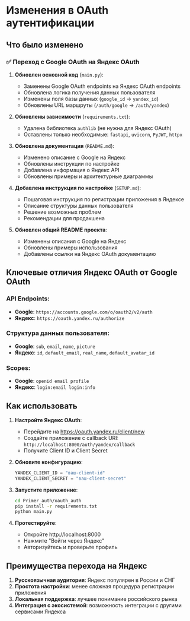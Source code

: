 # Изменения в OAuth аутентификации

## Что было изменено

### ✅ Переход с Google OAuth на Яндекс OAuth

1. **Обновлен основной код** (`main.py`):
   - Заменены Google OAuth endpoints на Яндекс OAuth endpoints
   - Обновлена логика получения данных пользователя
   - Изменены поля базы данных (`google_id` → `yandex_id`)
   - Обновлены URL маршруты (`/auth/google` → `/auth/yandex`)

2. **Обновлены зависимости** (`requirements.txt`):
   - Удалена библиотека `authlib` (не нужна для Яндекс OAuth)
   - Оставлены только необходимые: `fastapi`, `uvicorn`, `PyJWT`, `httpx`

3. **Обновлена документация** (`README.md`):
   - Изменено описание с Google на Яндекс
   - Обновлены инструкции по настройке
   - Добавлена информация о Яндекс API
   - Обновлены примеры и архитектурные диаграммы

4. **Добавлена инструкция по настройке** (`SETUP.md`):
   - Пошаговая инструкция по регистрации приложения в Яндексе
   - Описание структуры данных пользователя
   - Решение возможных проблем
   - Рекомендации для продакшена

5. **Обновлен общий README проекта**:
   - Изменены описания с Google на Яндекс
   - Обновлены примеры использования
   - Добавлены ссылки на Яндекс OAuth документацию

## Ключевые отличия Яндекс OAuth от Google OAuth

### API Endpoints:
- **Google**: `https://accounts.google.com/o/oauth2/v2/auth`
- **Яндекс**: `https://oauth.yandex.ru/authorize`

### Структура данных пользователя:
- **Google**: `sub`, `email`, `name`, `picture`
- **Яндекс**: `id`, `default_email`, `real_name`, `default_avatar_id`

### Scopes:
- **Google**: `openid email profile`
- **Яндекс**: `login:email login:info`

## Как использовать

1. **Настройте Яндекс OAuth**:
   - Перейдите на https://oauth.yandex.ru/client/new
   - Создайте приложение с callback URI: `http://localhost:8000/auth/yandex/callback`
   - Получите Client ID и Client Secret

2. **Обновите конфигурацию**:
   ```python
   YANDEX_CLIENT_ID = "ваш-client-id"
   YANDEX_CLIENT_SECRET = "ваш-client-secret"
   ```

3. **Запустите приложение**:
   ```bash
   cd Primer_auth/oauth_auth
   pip install -r requirements.txt
   python main.py
   ```

4. **Протестируйте**:
   - Откройте http://localhost:8000
   - Нажмите "Войти через Яндекс"
   - Авторизуйтесь и проверьте профиль

## Преимущества перехода на Яндекс

1. **Русскоязычная аудитория**: Яндекс популярен в России и СНГ
2. **Простота настройки**: менее сложная процедура регистрации приложения
3. **Локальная поддержка**: лучшее понимание российского рынка
4. **Интеграция с экосистемой**: возможность интеграции с другими сервисами Яндекса

